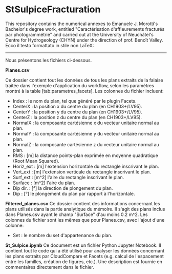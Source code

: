 # StSulpiceFracturation
This repository contains the numerical annexes to Emanuele J. Morotti's Bachelor's degree work, entitled "Caractérisation d'affleurements fracturés par photogrammétrie" and carried out at the University of Neuchâtel's Centre for Hydrogeology (CHYN) under the direction of prof. Benoît Valley.
Ecco il testo formattato in stile non LaTeX:

---
Nous présentons les fichiers ci-dessous.

**Planes.csv**

Ce dossier contient tout les données de tous les plans extraits de la falaise traitée dans l'exemple d'application du workflow, selon les paramètres montré à la table [tab:parametres_facets]. Les colonnes du fichier incluent:
- Index : le nom du plan, tel que généré par le plugin Facets.
- CenterX : la position x du centre du plan (en CH1903+/LV95).
- CenterY : la position y du centre du plan (en CH1903+/LV95).
- CenterZ : la position z du centre du plan (en CH1903+/LV95).
- NormalX : la composante cartésienne x du vecteur unitaire normal au plan.
- NormalY : la composante cartésienne y du vecteur unitaire normal au plan.
- NormalZ : la composante cartésienne z du vecteur unitaire normal au plan.
- RMS : [m] la distance points-plan exprimée en moyenne quadratique (Root Mean Squared).
- Horiz_ext : [m] l'extension horizontale du rectangle inscrivant le plan.
- Vert_ext : [m] l'extension verticale du rectangle inscrivant le plan.
- Surf_ext : [m^2] l'aire du rectangle inscrivant le plan.
- Surface : [m^2] l'aire du plan.
- Dip dir. : [°] la direction de plongement du plan.
- Dip : [°] le plongement du plan par rapport à l'horizontale.

**Filtered_planes.csv**
Ce dossier contient des informations concernant les plans utilisés dans la partie analytique du mémoire. Il s'agit des plans inclus dans Planes.csv ayant le champ "Surface" d'au moins 0.2 m^2. Les colonnes du fichier sont les mêmes que pour Planes.csv, avec l'ajout d'une colonne:
- Set : le nombre du set d'appartenance du plan.

**St_Sulpice.ipynb**
Ce document est un fichier Python Jupyter Notebook. Il contient tout le code qui a été utilisé pour analyser les données concernant les plans extraits par CloudCompare et Facets (e.g. calcul de l'espacement entre les familles, création de figures, etc.). Une description est fournie en commentaires directement dans le fichier.
